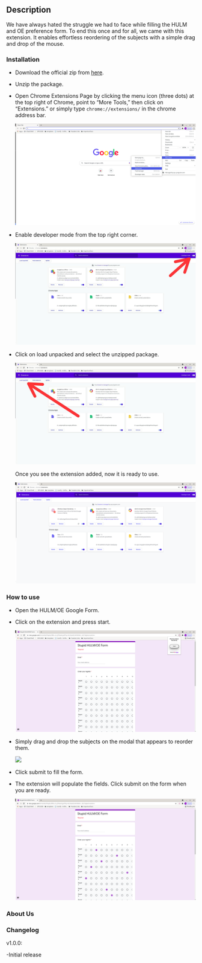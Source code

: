 ## Description

We have always hated the struggle we had to face while filling the HULM and OE preference form. To end this once and for all, we came with this extension. It enables effortless reordering of the subjects with a simple drag and drop of the mouse.  

### Installation

- Download the official zip from [here](https://github.com/TheAnshul756/MCGFTGF/archive/refs/heads/main.zip).
- Unzip the package.
- Open Chrome Extensions Page by clicking the menu icon (three dots) at the top right of Chrome, point to “More Tools,” then click on “Extensions.” or simply type `chrome://extensions/` in the chrome address bar.
  
  ![](img/extensionsmenu.png)
  
- Enable developer mode from the top right corner.
  
  ![](img/enabledev.jpeg)
  
- Click on load unpacked and select the unzipped package.
  
  ![](img/loadunpack.jpeg)
  
  Once you see the extension added, now it is ready to use.
  
  ![](img/extensionadded.png)
  

### How to use

- Open the HULM/OE Google Form.
- Click on the extension and press start.
  
  ![](img/extensionstart.png)

- Simply drag and drop the subjects on the modal that appears to reorder them.
  
  ![](img/dragDerop.png)

- Click submit to fill the form.
- The extension will populate the fields. Click submit on the form when you are ready.  

  ![](img/finalfilled.png)
  
### About Us


  
### Changelog
v1.0.0:

-Initial release
